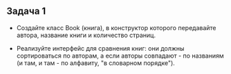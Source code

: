 <h2>Задача 1</h2>

- Создайте класс Book (книга), в конструктор которого передавайте автора, название книги и
  количество страниц.

- Реализуйте интерфейс для сравнения книг: они должны сортироваться по авторам, а если авторы
  совпадают - по названиям (и там, и там - по алфавиту, "в словарном порядке").
